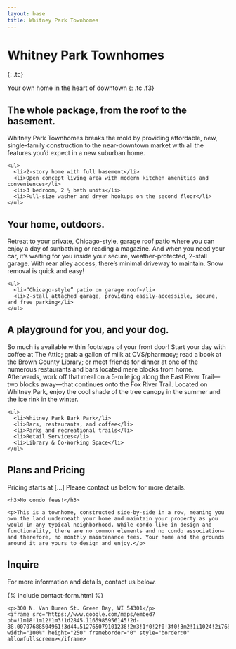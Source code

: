 ```yaml
---
layout: base
title: Whitney Park Townhomes
---
```


# Whitney Park Townhomes
{: .tc}

Your own home in the heart of downtown
{: .tc .f3}

<section class="cf mv4">
  <h2 class="fl w-30 pr3 mt0">The whole package, from the roof to the basement.</h2>

  <div class="fl pl3 w-70">
    <p class="mt0">Whitney Park Townhomes breaks the mold by providing affordable, new, single-family construction to the near-downtown market with all the features you’d expect in a new suburban home.</p>

    <ul>
      <li>2-story home with full basement</li>
      <li>Open concept living area with modern kitchen amenities and conveniences</li>
      <li>3 bedroom, 2 ½ bath units</li>
      <li>Full-size washer and dryer hookups on the second floor</li>
    </ul>
  </div>

  <div class="fl pa2 w-33"><div class="bg-near-white h5"></div></div>
  <div class="fl pa2 w-33"><div class="bg-near-white h5"></div></div>
  <div class="fl pa2 w-33"><div class="bg-near-white h5"></div></div>
</section>



<section class="cf mv4">
  <h2 class="fl w-30 pr3 mt0">Your home, outdoors.</h2>

  <div class="fl pl3 w-70">
    <p class="mt0">Retreat to your private, Chicago-style, garage roof patio where you can enjoy a day of sunbathing or reading a magazine. And when you need your car, it’s waiting for you inside your secure, weather-protected, 2-stall garage. With rear alley access, there’s minimal driveway to maintain. Snow removal is quick and easy!</p>

    <ul>
      <li>“Chicago-style” patio on garage roof</li>
      <li>2-stall attached garage, providing easily-accessible, secure, and free parking</li>
    </ul>
  </div>

  <div class="fl pa2 w-50"><div class="bg-near-white h5"></div></div>
  <div class="fl pa2 w-50"><div class="bg-near-white h5"></div></div>
  <div class="fl pa2 w-100"><div class="bg-near-white h5"></div></div>
</section>

<section class="cf mv4">
  <h2 class="fl w-30 pr3 mt0">A playground for you, and your dog.</h2>

  <div class="fl pl3 w-70">
    <p class="mt0">So much is available within footsteps of your front door! Start your day with coffee at The Attic; grab a gallon of milk at CVS/pharmacy; read a book at the Brown County Library; or meet friends for dinner at one of the numerous restaurants and bars located mere blocks from home. Afterwards, work off that meal on a 5-mile jog along the East River Trail—two blocks away—that continues onto the Fox River Trail. Located on Whitney Park, enjoy the cool shade of the tree canopy in the summer and the ice rink in the winter.</p>

    <ul>
      <li>Whitney Park Bark Park</li>
      <li>Bars, restaurants, and coffee</li>
      <li>Parks and recreational trails</li>
      <li>Retail Services</li>
      <li>Library & Co-Working Space</li>
    </ul>
  </div>

  <div class="fl pa2 w-70"><div class="bg-near-white h5"></div></div>
  <div class="fl pa2 w-30"><div class="bg-near-white h5"></div></div>
</section>

<section class="cf mv4">
  <h2 class="fl w-30 pr3 mt0">Plans and Pricing</h2>

  <div class="fl pl3 w-70">
    <p class="mt0">Pricing starts at [...] Please contact us below for more details.</p>

    <h3>No condo fees!</h3>

    <p>This is a townhome, constructed side-by-side in a row, meaning you own the land underneath your home and maintain your property as you would in any typical neighborhood. While condo-like in design and functionality, there are no common elements and no condo association—and therefore, no monthly maintenance fees. Your home and the grounds around it are yours to design and enjoy.</p>
  </div>

  <div class="fl pa2 w-50"><div class="bg-near-white h5"></div></div>
  <div class="fl pa2 w-50"><div class="bg-near-white h5"></div></div>
  <div class="fl pa2 w-100"><div class="bg-near-white h5"></div></div>
</section>

<section class="cf mv4">
  <h2 class="fl w-30 pr3 mt0">Inquire</h2>

  <div class="fl pl3 w-70">
    <p class="mt0">For more information and details, contact us below.</p>
    {% include contact-form.html %}

    <p>300 N. Van Buren St. Green Bay, WI 54301</p>
    <iframe src="https://www.google.com/maps/embed?pb=!1m18!1m12!1m3!1d2845.1165985956145!2d-88.00707688504961!3d44.512765079101236!2m3!1f0!2f0!3f0!3m2!1i1024!2i768!4f13.1!3m3!1m2!1s0x8802e53632d9e7a3%3A0x378cdd70002da499!2s300+N+Van+Buren+St%2C+Green+Bay%2C+WI+54301!5e0!3m2!1sen!2sus!4v1467162496622" width="100%" height="250" frameborder="0" style="border:0" allowfullscreen></iframe>
  </div>

</section>
